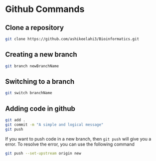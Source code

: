 # Github Commands

## Clone a repository

```bash
git clone https://github.com/ashikeelahi3/Bioinformatics.git
```

## Creating a new branch

```bash
git branch newBranchName
```

## Switching to a branch

```bash
git switch branchName
```

## Adding code in github

```bash
git add .
git commit -m "A simple and logical message"
git push
```

If you want to push code in a new branch, then ```git push``` will give you a error. To resolve the error, you can use the following command

```bash
git push --set-upstream origin new
```
